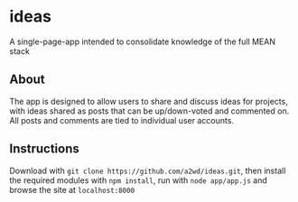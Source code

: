 # ideas
A single-page-app intended to consolidate knowledge of the full MEAN stack

## About
The app is designed to allow users to share and discuss ideas for projects, with ideas shared as posts that can be up/down-voted and commented on. All posts and comments are tied to individual user accounts.

## Instructions
Download with `git clone https://github.com/a2wd/ideas.git`, then install the required modules with `npm install`, run with `node app/app.js` and browse the site at `localhost:8000`
